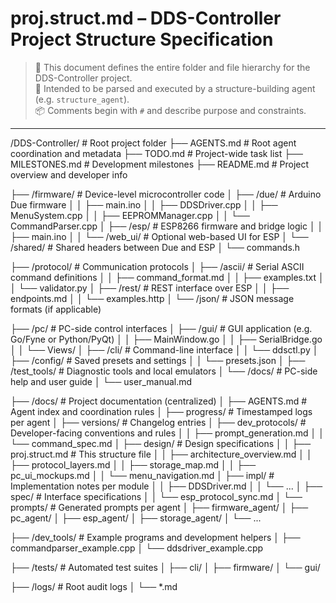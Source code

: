 # proj.struct.md – DDS-Controller Project Structure Specification

> 📁 This document defines the entire folder and file hierarchy for the DDS-Controller project.  
> 🧠 Intended to be parsed and executed by a structure-building agent (e.g. `structure_agent`).  
> 📦 Comments begin with `#` and describe purpose and constraints.

---

/DDS-Controller/                     # Root project folder
├── AGENTS.md                        # Root agent coordination and metadata
├── TODO.md                          # Project-wide task list
├── MILESTONES.md                   # Development milestones
├── README.md                        # Project overview and developer info

├── /firmware/                       # Device-level microcontroller code
│   ├── /due/                        # Arduino Due firmware
│   │   ├── main.ino
│   │   ├── DDSDriver.cpp
│   │   ├── MenuSystem.cpp
│   │   ├── EEPROMManager.cpp
│   │   └── CommandParser.cpp
│   ├── /esp/                        # ESP8266 firmware and bridge logic
│   │   ├── main.ino
│   │   └── /web_ui/                 # Optional web-based UI for ESP 
│   └── /shared/                     # Shared headers between Due and ESP
│       └── commands.h

├── /protocol/                       # Communication protocols
│   ├── /ascii/                      # Serial ASCII command definitions
│   │   ├── command_format.md
│   │   ├── examples.txt
│   │   └── validator.py
│   ├── /rest/                       # REST interface over ESP
│   │   ├── endpoints.md
│   │   └── examples.http
│   └── /json/                       # JSON message formats (if applicable)

├── /pc/                             # PC-side control interfaces
│   ├── /gui/                        # GUI application (e.g. Go/Fyne or Python/PyQt)
│   │   ├── MainWindow.go
│   │   ├── SerialBridge.go
│   │   └── Views/
│   ├── /cli/                        # Command-line interface
│   │   └── ddsctl.py
│   ├── /config/                     # Saved presets and settings
│   │   └── presets.json
│   ├── /test_tools/                 # Diagnostic tools and local emulators 
│   └── /docs/                       # PC-side help and user guide
│       └── user_manual.md

├── /docs/                           # Project documentation (centralized)
│   ├── AGENTS.md                    # Agent index and coordination rules
│   ├── progress/                    # Timestamped logs per agent
│   ├── versions/                    # Changelog entries
│   ├── dev_protocols/              # Developer-facing conventions and rules
│   │   ├── prompt_generation.md
│   │   └── command_spec.md
│   ├── design/                     # Design specifications
│   │   ├── proj.struct.md          # This structure file
│   │   ├── architecture_overview.md
│   │   ├── protocol_layers.md
│   │   ├── storage_map.md
│   │   ├── pc_ui_mockups.md
│   │   └── menu_navigation.md
│   ├── impl/                       # Implementation notes per module
│   │   ├── DDSDriver.md
│   │   └── ...
│   ├── spec/                       # Interface specifications
│   │   └── esp_protocol_sync.md
│   └── prompts/                    # Generated prompts per agent
│       ├── firmware_agent/
│       ├── pc_agent/
│       ├── esp_agent/
│       ├── storage_agent/
│       └── ...

├── /dev_tools/                     # Example programs and development helpers
│   ├── commandparser_example.cpp
│   └── ddsdriver_example.cpp

├── /tests/                         # Automated test suites
│   ├── cli/
│   ├── firmware/
│   └── gui/

├── /logs/                          # Root audit logs
│   └── *.md

